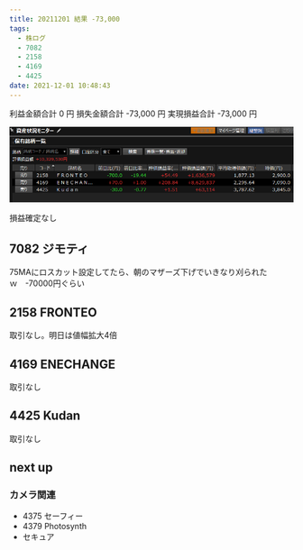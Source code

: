 ```yaml
---
title: 20211201 結果 -73,000
tags:
  - 株ログ
  - 7082
  - 2158
  - 4169
  - 4425
date: 2021-12-01 10:48:43
---
```


利益金額合計 0 円
損失金額合計 -73,000 円
実現損益合計 -73,000 円

![i](/kab/img/20211201000.png)

損益確定なし

## 7082 ジモティ

75MAにロスカット設定してたら、朝のマザーズ下げでいきなり刈られたｗ　-70000円ぐらい

## 2158 FRONTEO

取引なし。明日は値幅拡大4倍

## 4169 ENECHANGE

取引なし

## 4425 Kudan

取引なし

## next up

### カメラ関連

- 4375 セーフィー
- 4379 Photosynth
- セキュア

